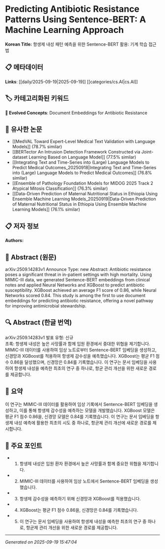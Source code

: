 
# Predicting Antibiotic Resistance Patterns Using Sentence-BERT: A Machine Learning Approach

**Korean Title:** 항생제 내성 패턴 예측을 위한 Sentence-BERT 활용: 기계 학습 접근법

## 📋 메타데이터

**Links**: [[daily/2025-09-19|2025-09-19]] [[categories/cs.AI|cs.AI]]

## 🏷️ 카테고리화된 키워드
**🚀 Evolved Concepts**: Document Embeddings for Antibiotic Resistance

## 🔗 유사한 논문
- [[MedVAL Toward Expert-Level Medical Text Validation with Language Models]] (78.7% similar)
- [[BERTector An Intrusion Detection Framework Constructed via Joint-dataset Learning Based on Language Model]] (77.5% similar)
- [[Integrating Text and Time-Series into (Large) Language Models to Predict Medical Outcomes_20250918|Integrating Text and Time-Series into (Large) Language Models to Predict Medical Outcomes]] (76.8% similar)
- [[Ensemble of Pathology Foundation Models for MIDOG 2025 Track 2 Atypical Mitosis Classification]] (76.3% similar)
- [[Data-Driven Prediction of Maternal Nutritional Status in Ethiopia Using Ensemble Machine Learning Models_20250919|Data-Driven Prediction of Maternal Nutritional Status in Ethiopia Using Ensemble Machine Learning Models]] (76.1% similar)

## 📋 저자 정보

**Authors:** 

## 📄 Abstract (원문)

arXiv:2509.14283v1 Announce Type: new 
Abstract: Antibiotic resistance poses a significant threat in in-patient settings with high mortality. Using MIMIC-III data, we generated Sentence-BERT embeddings from clinical notes and applied Neural Networks and XGBoost to predict antibiotic susceptibility. XGBoost achieved an average F1 score of 0.86, while Neural Networks scored 0.84. This study is among the first to use document embeddings for predicting antibiotic resistance, offering a novel pathway for improving antimicrobial stewardship.

## 🔍 Abstract (한글 번역)

arXiv:2509.14283v1 발표 유형: 신규  
초록: 항생제 내성은 높은 사망률과 함께 입원 환경에서 중대한 위협을 제기합니다. MIMIC-III 데이터를 사용하여 임상 노트로부터 Sentence-BERT 임베딩을 생성하고, 신경망과 XGBoost를 적용하여 항생제 감수성을 예측했습니다. XGBoost는 평균 F1 점수 0.86을 달성했으며, 신경망은 0.84를 기록했습니다. 이 연구는 문서 임베딩을 사용하여 항생제 내성을 예측한 최초의 연구 중 하나로, 항균 관리 개선을 위한 새로운 경로를 제공합니다.

## 📝 요약

이 연구는 MIMIC-III 데이터를 활용하여 임상 기록에서 Sentence-BERT 임베딩을 생성하고, 이를 통해 항생제 감수성을 예측하는 모델을 개발했습니다. XGBoost 모델은 평균 F1 점수 0.86을, 신경망 모델은 0.84를 기록했습니다. 이 연구는 문서 임베딩을 항생제 내성 예측에 활용한 최초의 시도 중 하나로, 항균제 관리 개선에 새로운 경로를 제시합니다.

## 🎯 주요 포인트

- 1. 항생제 내성은 입원 환자 환경에서 높은 사망률과 함께 중요한 위협을 제기합니다.

- 2. MIMIC-III 데이터를 사용하여 임상 노트에서 Sentence-BERT 임베딩을 생성했습니다.

- 3. 항생제 감수성을 예측하기 위해 신경망과 XGBoost를 적용했습니다.

- 4. XGBoost는 평균 F1 점수 0.86을, 신경망은 0.84를 기록했습니다.

- 5. 이 연구는 문서 임베딩을 사용하여 항생제 내성을 예측한 최초의 연구 중 하나로, 항균제 관리 개선을 위한 새로운 경로를 제공합니다.

---

*Generated on 2025-09-19 15:47:04*